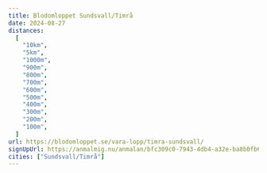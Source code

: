```yaml
---
title: Blodomloppet Sundsvall/Timrå
date: 2024-08-27
distances:
  [
    "10km",
    "5km",
    "1000m",
    "900m",
    "800m",
    "700m",
    "600m",
    "500m",
    "400m",
    "300m",
    "200m",
    "100m",
  ]
url: https://blodomloppet.se/vara-lopp/timra-sundsvall/
signUpUrl: https://anmalmig.nu/anmalan/bfc309c0-7943-4db4-a32e-ba8b0fb6fbd8/
cities: ["Sundsvall/Timrå"]
---
```

